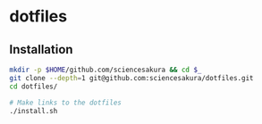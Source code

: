 # dotfiles

## Installation

```sh
mkdir -p $HOME/github.com/sciencesakura && cd $_
git clone --depth=1 git@github.com:sciencesakura/dotfiles.git
cd dotfiles/

# Make links to the dotfiles
./install.sh
```
